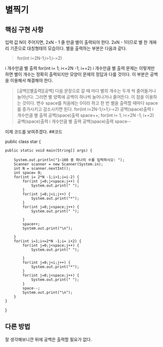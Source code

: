 # 별찍기
## 핵심 구현 사항
입력 값 N이 주어지면, 2xN - 1 줄 만큼 별이 출력되야 한다. 2xN - 1이므로 별 한 개짜리 기준으로 대칭형태의
모습이다. 별을 출력하는 부분은 다음과 같다.
> for(int i=2N-1;i>1;i-=2) 

i 개수만큼 별 출력
for(int i= 1; i<=2N -1; i+=2)
i 개수만큼 별 출력 
문제는 이렇게만 하면 별이 개수는 정확히 출력되지만 모양이 문제의 정답과 다를 것이다. 이 부분은 공백을 이용해서 해결해야 한다.
> [공백][별출력][공백]
다음 문장으로 갈 때 마다 별의 개수는 두개 씩 줄어들거나 늘어난다. 그러면 별 양쪽에 공백이 하나씩 늘어나거나 줄어든다. 이 점을 이용하는 것이다. 
변수 space를 처음에는 0이라 하고 한 번 별을 출력할 때마다 space를 증가시키고 감소시키면 된다. 
> for(int i=2N-1;i>1;i-=2) 
공백(space)출력
i 개수만큼 별 출력
공백(space)출력
space++;
for(int i= 1; i<=2N -1; i+=2)
공백(space)출력
i 개수만큼 별 출력
공백(space)출력
space--

이제 코드를 보여주겠다.
 ##코드
 
  public class star {
	
	public static void main(String[] args) {
		
		System.out.println("1~100 중 하나의 수를 입력하시오: ");
		Scanner scanner = new Scanner(System.in);
		int N = scanner.nextInt();
		int space= 0;
		for(int i= 2*N -1;i>1;i=i-2) {
			for(int j=0;j<space;j++) {
				System.out.print(" ");
			}
			for(int j=0;j<i;j++) {
				System.out.print("*");
			}
			for(int j=0;j<space;j++) {
				System.out.print(" ");
				
			}
			space++;
			System.out.print("\n");
			
		}
		for(int i=1;i<=2*N -1;i= i+2) {
			for(int j=0;j<space;j++) {
				System.out.print(" ");
				
			}
			for(int j=0;j<i;j++) {
				System.out.print("*");
			}
			for(int j=0;j<space;j++) {
				System.out.print(" ");
			}
			space--;
			System.out.print("\n");
		}
	}
  }

## 다른 방법
잘 생각해보니깐 뒤에 공백은 출력할 필요가 없다.

